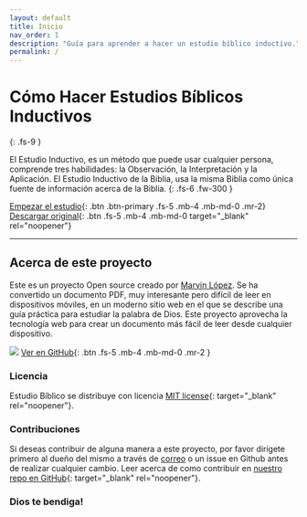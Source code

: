 ```yaml
---
layout: default
title: Inicio
nav_order: 1
description: "Guía para aprender a hacer un estudio bíblico inductivo."
permalink: /
---
```


# Cómo Hacer Estudios Bíblicos Inductivos
{: .fs-9 }

El Estudio Inductivo, es un método que puede usar cualquier persona, comprende tres habilidades: la Observación, la Interpretación y la Aplicación. El Estudio Inductivo de la Biblia, usa la misma Biblia como única fuente de información acerca de la Biblia. 
{: .fs-6 .fw-300 }

[Empezar el estudio]({{site.url}}/docs/el-estudio/){: .btn .btn-primary .fs-5 .mb-4 .mb-md-0 .mr-2} [Descargar original](https://gbuch.cl/images/publicacionesgbuch/ComoHacerEBI.pdf){: .btn .fs-5 .mb-4 .mb-md-0 target="_blank" rel="noopener"}

---

## Acerca de este proyecto

Este es un proyecto Open source creado por [Marvin López](https://about.me/marvlm). Se ha convertido un documento PDF, muy interesante pero difícil de leer en dispositivos móviles, en un moderno sitio web en el que se describe una guía práctica para estudiar la palabra de Dios. Este proyecto aprovecha la tecnología web para crear un documento más fácil de leer desde cualquier dispositivo. 

![]({{site.url}}/assets/images/web_devices.png)
[Ver en GitHub](https://github.com/marvlm/estudio-biblico){: .btn .fs-5 .mb-4 .mb-md-0 .mr-2 }

### Licencia

Estudio Bíblico se distribuye con licencia [MIT license](https://github.com/marvlm/estudio-biblico/blob/master/LICENSE.txt){: target="_blank" rel="noopener"}.

### Contribuciones

Si deseas contribuir de alguna manera a este proyecto, por favor dirígete primero al dueño del mismo a través de [correo](mailto:lopezm.marvin@gmail.com) o un issue en Github antes de realizar cualquier cambio. Leer acerca de como contribuir en [nuestro repo en GitHub](https://github.com/marvlm/estudio-biblico#contributing){: target="_blank" rel="noopener"}.

### Dios te bendiga!

<!-- <ul class="list-style-none">
{% for contributor in site.github.contributors %}
  <li class="d-inline-block mr-1">
     <a href="{{ contributor.html_url }}"><img src="{{ contributor.avatar_url }}" width="32" height="32" alt="{{ contributor.login }}"/></a>
  </li>
{% endfor %} 
</ul> -->